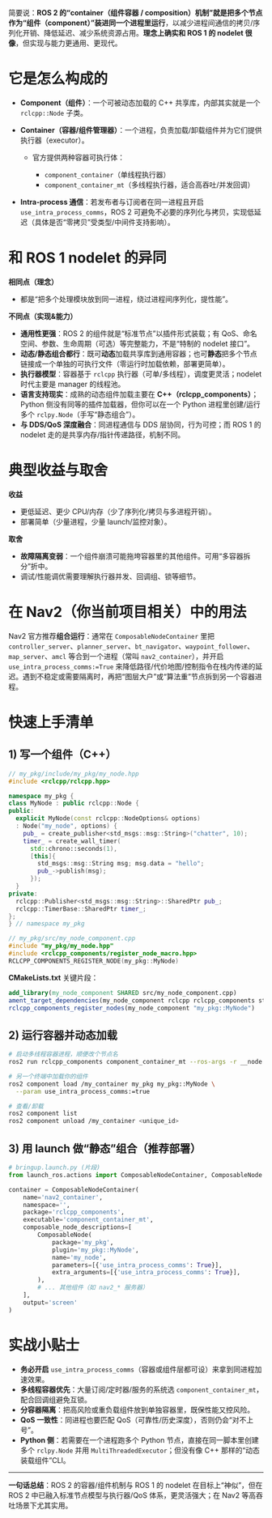 简要说：**ROS 2 的“container（组件容器 / composition）机制”就是把多个节点作为“组件（component）”装进同一个进程里运行**，以减少进程间通信的拷贝/序列化开销、降低延迟、减少系统资源占用。**理念上确实和 ROS 1 的 nodelet 很像**，但实现与能力更通用、更现代。

# 它是怎么构成的

* **Component（组件）**：一个可被动态加载的 C++ 共享库，内部其实就是一个 `rclcpp::Node` 子类。
* **Container（容器/组件管理器）**：一个进程，负责加载/卸载组件并为它们提供执行器（executor）。

  * 官方提供两种容器可执行体：

    * `component_container`（单线程执行器）
    * `component_container_mt`（多线程执行器，适合高吞吐/并发回调）
* **Intra-process 通信**：若发布者与订阅者在同一进程且开启 `use_intra_process_comms`，ROS 2 可避免不必要的序列化与拷贝，实现低延迟（具体是否“零拷贝”受类型/中间件支持影响）。

# 和 ROS 1 nodelet 的异同

**相同点（理念）**

* 都是“把多个处理模块放到同一进程，绕过进程间序列化，提性能”。

**不同点（实现&能力）**

* **通用性更强**：ROS 2 的组件就是“标准节点”以插件形式装载；有 QoS、命名空间、参数、生命周期（可选）等完整能力，不是“特制的 nodelet 接口”。
* **动态/静态组合都行**：既可**动态**加载共享库到通用容器；也可**静态**把多个节点链接成一个单独的可执行文件（零运行时加载依赖，部署更简单）。
* **执行器模型**：容器基于 `rclcpp` 执行器（可单/多线程），调度更灵活；nodelet 时代主要是 manager 的线程池。
* **语言支持现实**：成熟的动态组件加载主要在 **C++（rclcpp\_components）**；Python 侧没有同等的插件加载器，但你可以在一个 Python 进程里创建/运行多个 `rclpy.Node`（手写“静态组合”）。
* **与 DDS/QoS 深度融合**：同进程通信与 DDS 层协同，行为可控；而 ROS 1 的 nodelet 走的是共享内存/指针传递路径，机制不同。

# 典型收益与取舍

**收益**

* 更低延迟、更少 CPU/内存（少了序列化/拷贝与多进程开销）。
* 部署简单（少量进程，少量 launch/监控对象）。

**取舍**

* **故障隔离变弱**：一个组件崩溃可能拖垮容器里的其他组件。可用“多容器拆分”折中。
* 调试/性能调优需要理解执行器并发、回调组、锁等细节。

# 在 Nav2（你当前项目相关）中的用法

Nav2 官方推荐**组合运行**：通常在 `ComposableNodeContainer` 里把 `controller_server`、`planner_server`、`bt_navigator`、`waypoint_follower`、`map_server`、`amcl` 等合到一个进程（常叫 `nav2_container`），并开启 `use_intra_process_comms:=True` 来降低路径/代价地图/控制指令在栈内传递的延迟。遇到不稳定或需要隔离时，再把“图层大户”或“算法重”节点拆到另一个容器进程。

# 快速上手清单

## 1) 写一个组件（C++）

```cpp
// my_pkg/include/my_pkg/my_node.hpp
#include <rclcpp/rclcpp.hpp>

namespace my_pkg {
class MyNode : public rclcpp::Node {
public:
  explicit MyNode(const rclcpp::NodeOptions& options)
  : Node("my_node", options) {
    pub_ = create_publisher<std_msgs::msg::String>("chatter", 10);
    timer_ = create_wall_timer(
      std::chrono::seconds(1),
      [this]{
        std_msgs::msg::String msg; msg.data = "hello";
        pub_->publish(msg);
      });
  }
private:
  rclcpp::Publisher<std_msgs::msg::String>::SharedPtr pub_;
  rclcpp::TimerBase::SharedPtr timer_;
};
} // namespace my_pkg
```

```cpp
// my_pkg/src/my_node_component.cpp
#include "my_pkg/my_node.hpp"
#include <rclcpp_components/register_node_macro.hpp>
RCLCPP_COMPONENTS_REGISTER_NODE(my_pkg::MyNode)
```

**CMakeLists.txt** 关键片段：

```cmake
add_library(my_node_component SHARED src/my_node_component.cpp)
ament_target_dependencies(my_node_component rclcpp rclcpp_components std_msgs)
rclcpp_components_register_nodes(my_node_component "my_pkg::MyNode")
```

## 2) 运行容器并动态加载

```bash
# 启动多线程容器进程，顺便改个节点名
ros2 run rclcpp_components component_container_mt --ros-args -r __node:=my_container

# 另一个终端中加载你的组件
ros2 component load /my_container my_pkg my_pkg::MyNode \
  --param use_intra_process_comms:=true

# 查看/卸载
ros2 component list
ros2 component unload /my_container <unique_id>
```

## 3) 用 launch 做“静态”组合（推荐部署）

```python
# bringup.launch.py (片段)
from launch_ros.actions import ComposableNodeContainer, ComposableNode

container = ComposableNodeContainer(
    name='nav2_container',
    namespace='',
    package='rclcpp_components',
    executable='component_container_mt',
    composable_node_descriptions=[
        ComposableNode(
            package='my_pkg',
            plugin='my_pkg::MyNode',
            name='my_node',
            parameters=[{'use_intra_process_comms': True}],
            extra_arguments=[{'use_intra_process_comms': True}],
        ),
        # ... 其他组件（如 nav2_* 服务器）
    ],
    output='screen'
)
```

# 实战小贴士

* **务必开启** `use_intra_process_comms`（容器或组件层都可设）来拿到同进程加速效果。
* **多线程容器优先**：大量订阅/定时器/服务的系统选 `component_container_mt`，配合回调组避免互锁。
* **分容器隔离**：把高风险或重负载组件放到单独容器里，既保性能又控风险。
* **QoS 一致性**：同进程也要匹配 QoS（可靠性/历史深度），否则仍会“对不上号”。
* **Python 侧**：若需要在一个进程跑多个 Python 节点，直接在同一脚本里创建多个 `rclpy.Node` 并用 `MultiThreadedExecutor`；但没有像 C++ 那样的“动态装载组件”CLI。

---

**一句话总结**：ROS 2 的容器/组件机制与 ROS 1 的 nodelet 在目标上“神似”，但在 ROS 2 中已融入标准节点模型与执行器/QoS 体系，更灵活强大；在 Nav2 等高吞吐场景下尤其实用。
